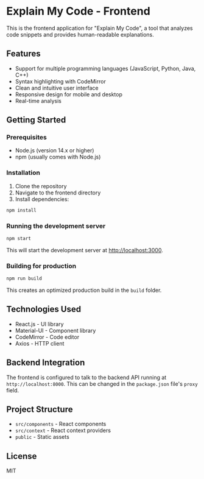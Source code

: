 # Explain My Code - Frontend

This is the frontend application for "Explain My Code", a tool that analyzes code snippets and provides human-readable explanations.

## Features

- Support for multiple programming languages (JavaScript, Python, Java, C++)
- Syntax highlighting with CodeMirror
- Clean and intuitive user interface
- Responsive design for mobile and desktop
- Real-time analysis

## Getting Started

### Prerequisites

- Node.js (version 14.x or higher)
- npm (usually comes with Node.js)

### Installation

1. Clone the repository
2. Navigate to the frontend directory
3. Install dependencies:

```bash
npm install
```

### Running the development server

```bash
npm start
```

This will start the development server at [http://localhost:3000](http://localhost:3000).

### Building for production

```bash
npm run build
```

This creates an optimized production build in the `build` folder.

## Technologies Used

- React.js - UI library
- Material-UI - Component library
- CodeMirror - Code editor
- Axios - HTTP client

## Backend Integration

The frontend is configured to talk to the backend API running at `http://localhost:8000`. This can be changed in the `package.json` file's `proxy` field.

## Project Structure

- `src/components` - React components
- `src/context` - React context providers
- `public` - Static assets

## License

MIT 